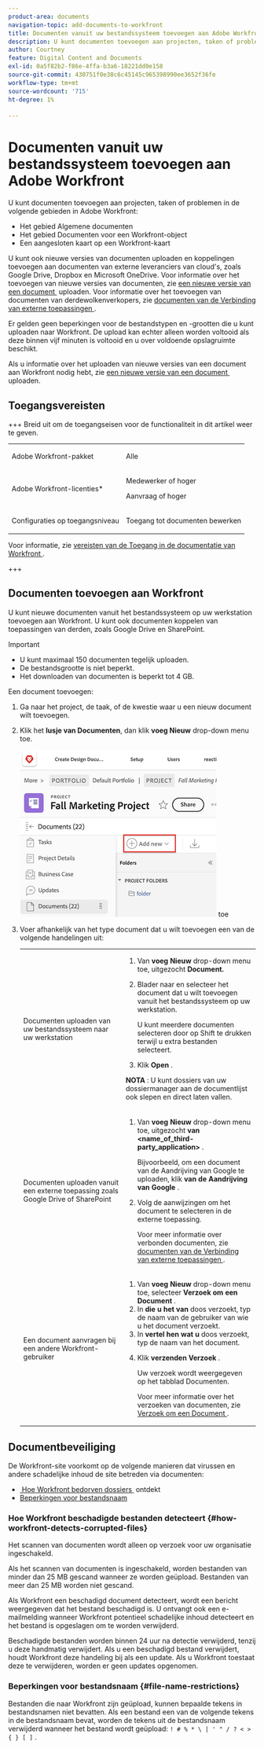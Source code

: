 ```yaml
---
product-area: documents
navigation-topic: add-documents-to-workfront
title: Documenten vanuit uw bestandssysteem toevoegen aan Adobe Workfront
description: U kunt documenten toevoegen aan projecten, taken of problemen in meerdere gebieden in Adobe Workfront.
author: Courtney
feature: Digital Content and Documents
exl-id: 0a5f82b2-f86e-4ffa-b3a6-18221dd0e158
source-git-commit: 430751f0e38c6c45145c965398990ee3652f36fe
workflow-type: tm+mt
source-wordcount: '715'
ht-degree: 1%

---
```


# Documenten vanuit uw bestandssysteem toevoegen aan Adobe Workfront

U kunt documenten toevoegen aan projecten, taken of problemen in de volgende gebieden in Adobe Workfront:

* Het gebied Algemene documenten
* Het gebied Documenten voor een Workfront-object
* Een aangesloten kaart op een Workfront-kaart

U kunt ook nieuwe versies van documenten uploaden en koppelingen toevoegen aan documenten van externe leveranciers van cloud&#39;s, zoals Google Drive, Dropbox en Microsoft OneDrive. Voor informatie over het toevoegen van nieuwe versies van documenten, zie [&#x200B; een nieuwe versie van een document &#x200B;](../../documents/managing-documents/upload-new-document-version.md) uploaden. Voor informatie over het toevoegen van documenten van derdewolkenverkopers, zie [&#x200B; documenten van de Verbinding van externe toepassingen &#x200B;](../../documents/adding-documents-to-workfront/link-documents-from-external-apps.md).

Er gelden geen beperkingen voor de bestandstypen en -grootten die u kunt uploaden naar Workfront. De upload kan echter alleen worden voltooid als deze binnen vijf minuten is voltooid en u over voldoende opslagruimte beschikt.

Als u informatie over het uploaden van nieuwe versies van een document aan Workfront nodig hebt, zie [&#x200B; een nieuwe versie van een document &#x200B;](../../documents/managing-documents/upload-new-document-version.md) uploaden.

## Toegangsvereisten

+++ Breid uit om de toegangseisen voor de functionaliteit in dit artikel weer te geven.

<table style="table-layout:auto"> 
 <col> 
 <col> 
 <tbody> 
  <tr> 
   <td role="rowheader">Adobe Workfront-pakket</td> 
   <td> <p> Alle</p> </td> 
  </tr> 
  <tr> 
   <td role="rowheader">Adobe Workfront-licenties*</td> 
   <td> 
   <p>Medewerker of hoger</p> 
   <p>Aanvraag of hoger</p> </td> 
  </tr> 
  <tr> 
   <td role="rowheader">Configuraties op toegangsniveau</td> 
   <td> <p>Toegang tot documenten bewerken</p> </td> 
  </tr> 
 </tbody> 
</table>

Voor informatie, zie [&#x200B; vereisten van de Toegang in de documentatie van Workfront &#x200B;](/help/quicksilver/administration-and-setup/add-users/access-levels-and-object-permissions/access-level-requirements-in-documentation.md).

+++

## Documenten toevoegen aan Workfront

U kunt nieuwe documenten vanuit het bestandssysteem op uw werkstation toevoegen aan Workfront. U kunt ook documenten koppelen van toepassingen van derden, zoals Google Drive en SharePoint.

>[!IMPORTANT]
>
>* U kunt maximaal 150 documenten tegelijk uploaden.
>* De bestandsgrootte is niet beperkt.
>* Het downloaden van documenten is beperkt tot 4 GB.

Een document toevoegen:

1. Ga naar het project, de taak, of de kwestie waar u een nieuw document wilt toevoegen.
1. Klik het **lusje van Documenten**, dan klik **voeg Nieuw** drop-down menu toe.

   ![&#x200B; voeg nieuw document &#x200B;](assets/add-new-doc.png) toe

1. Voer afhankelijk van het type document dat u wilt toevoegen een van de volgende handelingen uit:

   <table style="table-layout:auto"> 
    <col> 
    <col> 
    <tbody> 
     <tr> 
      <td role="rowheader">Documenten uploaden van uw bestandssysteem naar uw werkstation</td> 
      <td> 
       <ol> 
        <li value="1">Van <strong> voeg Nieuw </strong> drop-down menu toe, uitgezocht <strong> Document.</strong></li> 
        <li value="2"> <p>Blader naar en selecteer het document dat u wilt toevoegen vanuit het bestandssysteem op uw werkstation.<br></p> <p>U kunt meerdere documenten selecteren door op Shift te drukken terwijl u extra bestanden selecteert.</p> </li> 
        <li value="3">Klik <strong> Open </strong>.</li> 
       </ol> 
       <p><b> NOTA </b>: U kunt dossiers van uw dossiermanager aan de documentlijst ook slepen en direct laten vallen.</td> 
     </tr> 
     <tr> 
      <td role="rowheader">Documenten uploaden vanuit een externe toepassing zoals Google Drive of SharePoint</td> 
      <td> 
       <ol> 
        <li value="1"> <p>Van <strong> voeg Nieuw </strong> drop-down menu toe, uitgezocht <strong> van &lt;name_of_third-party_application&gt; </strong>.</p> <p>Bijvoorbeeld, om een document van de Aandrijving van Google te uploaden, klik <strong> van de Aandrijving van Google </strong>.</p> </li> 
        <li value="2"> <p>Volg de aanwijzingen om het document te selecteren in de externe toepassing.<br></p> <p>Voor meer informatie over verbonden documenten, zie <a href="../../documents/adding-documents-to-workfront/link-documents-from-external-apps.md" class="MCXref xref"> documenten van de Verbinding van externe toepassingen </a>.</p> </li> 
       </ol> </td> 
     </tr> 
     <tr> 
      <td role="rowheader">Een document aanvragen bij een andere Workfront-gebruiker</td> 
      <td> 
       <ol> 
        <li value="1">Van <strong> voeg Nieuw </strong> drop-down menu toe, selecteer <strong> Verzoek om een Document </strong>.</li> 
        <li value="2">In <strong> die u het van </strong> doos verzoekt, typ de naam van de gebruiker van wie u het document verzoekt.</li> 
        <li value="3">In <strong> vertel hen wat u </strong> doos verzoekt, typ de naam van het document.</li> 
        <li value="4"> <p>Klik <strong> verzenden Verzoek </strong>.</p> <p>Uw verzoek wordt weergegeven op het tabblad Documenten.</p> <p>Voor meer informatie over het verzoeken van documenten, zie <a href="../../documents/adding-documents-to-workfront/request-a-document.md" class="MCXref xref"> Verzoek om een Document </a>.</p> </li> 
       </ol> </td> 
     </tr> 
    </tbody> 
   </table>

## Documentbeveiliging

De Workfront-site voorkomt op de volgende manieren dat virussen en andere schadelijke inhoud de site betreden via documenten:

* [&#x200B; Hoe Workfront bedorven dossiers &#x200B;](#how-workfront-detects-corrupted-files) ontdekt
* [Beperkingen voor bestandsnaam](#file-name-restrictions)

### Hoe Workfront beschadigde bestanden detecteert {#how-workfront-detects-corrupted-files}

Het scannen van documenten wordt alleen op verzoek voor uw organisatie ingeschakeld.

Als het scannen van documenten is ingeschakeld, worden bestanden van minder dan 25 MB gescand wanneer ze worden geüpload. Bestanden van meer dan 25 MB worden niet gescand.

Als Workfront een beschadigd document detecteert, wordt een bericht weergegeven dat het bestand beschadigd is. U ontvangt ook een e-mailmelding wanneer Workfront potentieel schadelijke inhoud detecteert en het bestand is opgeslagen om te worden verwijderd.

Beschadigde bestanden worden binnen 24 uur na detectie verwijderd, tenzij u deze handmatig verwijdert. Als u een beschadigd bestand verwijdert, houdt Workfront deze handeling bij als een update. Als u Workfront toestaat deze te verwijderen, worden er geen updates opgenomen.

### Beperkingen voor bestandsnaam {#file-name-restrictions}

Bestanden die naar Workfront zijn geüpload, kunnen bepaalde tekens in bestandsnamen niet bevatten. Als een bestand een van de volgende tekens in de bestandsnaam bevat, worden de tekens uit de bestandsnaam verwijderd wanneer het bestand wordt geüpload: `! # % * \ | ' " / ? < > { } [ ]` .
